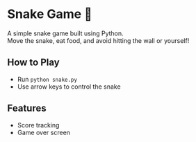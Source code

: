 # Snake Game 🐍

A simple snake game built using Python.  
Move the snake, eat food, and avoid hitting the wall or yourself!

## How to Play
- Run `python snake.py`
- Use arrow keys to control the snake

## Features
- Score tracking
- Game over screen
